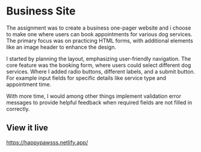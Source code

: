 # Business Site
The assignment was to create a business one-pager website and i choose to make one where users can book appointments for various dog services. The primary focus was on practicing HTML forms, with additional elements like an image header to enhance the design.

I started by planning the layout, emphasizing user-friendly navigation. The core feature was the booking form, where users could select different dog services. Where I added radio buttons, different labels, and a submit button. For example input fields for specific details like service type and appointment time.

With more time, I would among other things implement validation error messages to provide helpful feedback when required fields are not filled in correctly.


## View it live
https://happypawsss.netlify.app/
